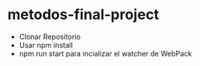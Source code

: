 # metodos-final-project

- Clonar Repositorio
- Usar npm install
- npm run start para incializar el watcher de WebPack
